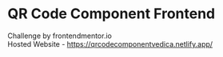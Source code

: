 # QR Code Component Frontend
 Challenge by frontendmentor.io
<br>
 Hosted Website -
 https://qrcodecomponentvedica.netlify.app/

